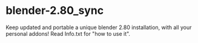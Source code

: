 # blender-2.80_sync
Keep updated and portable a unique blender 2.80 installation, with all your personal addons!
Read Info.txt for "how to use it".
